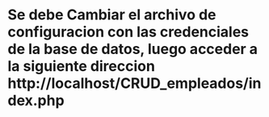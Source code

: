 # Se debe Cambiar el archivo de configuracion con las credenciales de la base de datos, luego acceder a la siguiente direccion http://localhost/CRUD_empleados/index.php
